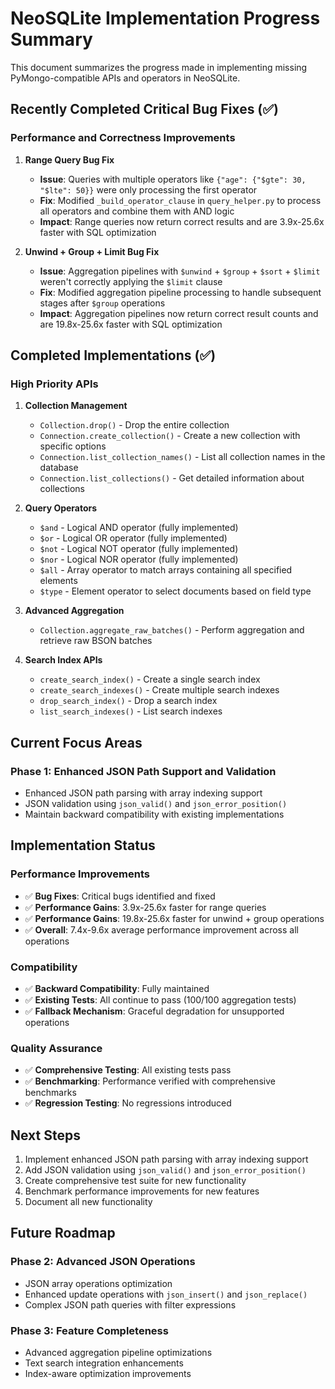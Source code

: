 # NeoSQLite Implementation Progress Summary

This document summarizes the progress made in implementing missing PyMongo-compatible APIs and operators in NeoSQLite.

## Recently Completed Critical Bug Fixes (✅)

### Performance and Correctness Improvements

1. **Range Query Bug Fix**
   - **Issue**: Queries with multiple operators like `{"age": {"$gte": 30, "$lte": 50}}` were only processing the first operator
   - **Fix**: Modified `_build_operator_clause` in `query_helper.py` to process all operators and combine them with AND logic
   - **Impact**: Range queries now return correct results and are 3.9x-25.6x faster with SQL optimization

2. **Unwind + Group + Limit Bug Fix**
   - **Issue**: Aggregation pipelines with `$unwind` + `$group` + `$sort` + `$limit` weren't correctly applying the `$limit` clause
   - **Fix**: Modified aggregation pipeline processing to handle subsequent stages after `$group` operations
   - **Impact**: Aggregation pipelines now return correct result counts and are 19.8x-25.6x faster with SQL optimization

## Completed Implementations (✅)

### High Priority APIs

1. **Collection Management**
   - `Collection.drop()` - Drop the entire collection
   - `Connection.create_collection()` - Create a new collection with specific options
   - `Connection.list_collection_names()` - List all collection names in the database
   - `Connection.list_collections()` - Get detailed information about collections

2. **Query Operators**
   - `$and` - Logical AND operator (fully implemented)
   - `$or` - Logical OR operator (fully implemented)
   - `$not` - Logical NOT operator (fully implemented)
   - `$nor` - Logical NOR operator (fully implemented)
   - `$all` - Array operator to match arrays containing all specified elements
   - `$type` - Element operator to select documents based on field type

3. **Advanced Aggregation**
   - `Collection.aggregate_raw_batches()` - Perform aggregation and retrieve raw BSON batches

4. **Search Index APIs**
   - `create_search_index()` - Create a single search index
   - `create_search_indexes()` - Create multiple search indexes
   - `drop_search_index()` - Drop a search index
   - `list_search_indexes()` - List search indexes

## Current Focus Areas

### Phase 1: Enhanced JSON Path Support and Validation
- Enhanced JSON path parsing with array indexing support
- JSON validation using `json_valid()` and `json_error_position()`
- Maintain backward compatibility with existing implementations

## Implementation Status

### Performance Improvements
- ✅ **Bug Fixes**: Critical bugs identified and fixed
- ✅ **Performance Gains**: 3.9x-25.6x faster for range queries
- ✅ **Performance Gains**: 19.8x-25.6x faster for unwind + group operations
- ✅ **Overall**: 7.4x-9.6x average performance improvement across all operations

### Compatibility
- ✅ **Backward Compatibility**: Fully maintained
- ✅ **Existing Tests**: All continue to pass (100/100 aggregation tests)
- ✅ **Fallback Mechanism**: Graceful degradation for unsupported operations

### Quality Assurance
- ✅ **Comprehensive Testing**: All existing tests pass
- ✅ **Benchmarking**: Performance verified with comprehensive benchmarks
- ✅ **Regression Testing**: No regressions introduced

## Next Steps

1. Implement enhanced JSON path parsing with array indexing support
2. Add JSON validation using `json_valid()` and `json_error_position()`
3. Create comprehensive test suite for new functionality
4. Benchmark performance improvements for new features
5. Document all new functionality

## Future Roadmap

### Phase 2: Advanced JSON Operations
- JSON array operations optimization
- Enhanced update operations with `json_insert()` and `json_replace()`
- Complex JSON path queries with filter expressions

### Phase 3: Feature Completeness
- Advanced aggregation pipeline optimizations
- Text search integration enhancements
- Index-aware optimization improvements